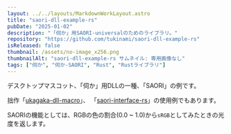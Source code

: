 ```yaml
---
layout: ../../layouts/MarkdownWorkLayout.astro
title: "saori-dll-example-rs"
pubDate: "2025-01-02"
description: "「伺か」用SAORI-universalのためのライブラリ。"
repository: "https://github.com/tukinami/saori-dll-example-rs"
isReleased: false
thumbnail: /assets/no-image_x256.png
thumbnailAlt: "saori-dll-example-rs サムネイル: 専用画像なし"
tags: ["伺か", "伺か-SAORI", "Rust", "Rustライブラリ"]
---
```


デスクトップマスコット、「伺か」用DLLの一種、「SAORI」の例です。

拙作「[ukagaka-dll-macro](https://github.com/tukinami/ukagaka-dll-macro)」、
「[saori-interface-rs](https://github.com/tukinami/saori-interface-rs)」の使用例でもあります。

SAORIの機能としては、RGBの色の割合(0.0 ~ 1.0)から`sRGB`としてみたときの光度を返します。
